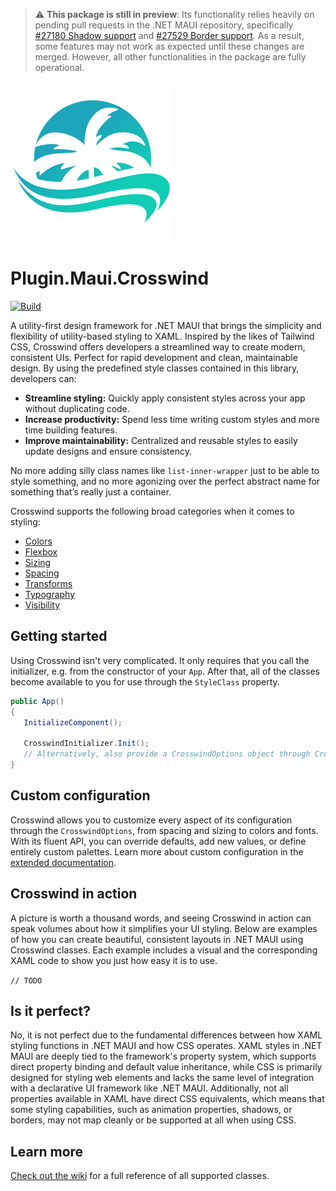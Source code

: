 > :warning: **This package is still in preview**: Its functionality relies heavily on pending pull requests in the .NET MAUI repository, specifically [#27180 Shadow support](https://github.com/dotnet/maui/pull/27180) and [#27529 Border support](https://github.com/dotnet/maui/pull/27529). As a result, some features may not work as expected until these changes are merged. However, all other functionalities in the package are fully operational.

![Crosswind Logo](https://raw.githubusercontent.com/sthewissen/Plugin.Maui.Crosswind/refs/heads/main/nuget.png)

# Plugin.Maui.Crosswind

 [![Build](https://github.com/sthewissen/Plugin.Maui.Crosswind/actions/workflows/ci.yml/badge.svg?branch=main)](https://github.com/sthewissen/Plugin.Maui.Crosswind/actions/workflows/ci.yml)
 
 A utility-first design framework for .NET MAUI that brings the simplicity and flexibility of utility-based styling to XAML. Inspired by the likes of Tailwind CSS, Crosswind offers developers a streamlined way to create modern, consistent UIs. Perfect for rapid development and clean, maintainable design. By using the predefined style classes contained in this library, developers can:

- **Streamline styling:** Quickly apply consistent styles across your app without duplicating code.
- **Increase productivity:** Spend less time writing custom styles and more time building features.
- **Improve maintainability:** Centralized and reusable styles to easily update designs and ensure consistency. 

No more adding silly class names like `list-inner-wrapper` just to be able to style something, and no more agonizing over the perfect abstract name for something that’s really just a container.

Crosswind supports the following broad categories when it comes to styling:

- [Colors](https://github.com/sthewissen/Plugin.Maui.Crosswind/wiki/Colors)
- [Flexbox](https://github.com/sthewissen/Plugin.Maui.Crosswind/wiki/Flexbox)
- [Sizing](https://github.com/sthewissen/Plugin.Maui.Crosswind/wiki/Sizing)
- [Spacing](https://github.com/sthewissen/Plugin.Maui.Crosswind/wiki/Spacing)
- [Transforms](https://github.com/sthewissen/Plugin.Maui.Crosswind/wiki/Transforms)
- [Typography](https://github.com/sthewissen/Plugin.Maui.Crosswind/wiki/Typography)
- [Visibility](https://github.com/sthewissen/Plugin.Maui.Crosswind/wiki/Visibility)

## Getting started
Using Crosswind isn't very complicated. It only requires that you call the initializer, e.g. from the constructor of your `App`. After that, all of the classes become available to you for use through the `StyleClass` property.

```csharp
public App()
{
   InitializeComponent();

   CrosswindInitializer.Init();
   // Alternatively, also provide a CrosswindOptions object through CrosswindOptionsBuilder.
}
```

## Custom configuration
Crosswind allows you to customize every aspect of its configuration through the `CrosswindOptions`, from spacing and sizing to colors and fonts. With its fluent API, you can override defaults, add new values, or define entirely custom palettes. Learn more about custom configuration in the [extended documentation](https://github.com/sthewissen/Plugin.Maui.Crosswind/wiki/Configuration).

## Crosswind in action
A picture is worth a thousand words, and seeing Crosswind in action can speak volumes about how it simplifies your UI styling. Below are examples of how you can create beautiful, consistent layouts in .NET MAUI using Crosswind classes. Each example includes a visual and the corresponding XAML code to show you just how easy it is to use.

`// TODO`

## Is it perfect?

No, it is not perfect due to the fundamental differences between how XAML styling functions in .NET MAUI and how CSS operates. XAML styles in .NET MAUI are deeply tied to the framework's property system, which supports direct property binding and default value inheritance, while CSS is primarily designed for styling web elements and lacks the same level of integration with a declarative UI framework like .NET MAUI. Additionally, not all properties available in XAML have direct CSS equivalents, which means that some styling capabilities, such as animation properties, shadows, or borders, may not map cleanly or be supported at all when using CSS.

## Learn more

[Check out the wiki](https://github.com/sthewissen/Plugin.Maui.Crosswind/wiki/) for a full reference of all supported classes.
